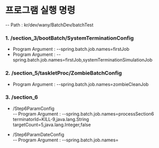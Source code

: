 # 프로그램 실행 명령  
-- Path : kr/dev/wany/BatchDev/batchTest

### 1. /section_3/bootBatch/SystemTerminationConfig  
 - Program Argument : --spring.batch.job.names=firstJob   
 - Program Argument : --spring.batch.job.names=firstJob,systemTerminationSimulationJob  

### 2. /section_5/taskletProc/ZombieBatchConfig
- Program Argument : --spring.batch.job.names=zombieCleanJob  

### 3. /section_6
- /Step6ParamConfig   
-- Program Argument : --spring.batch.job.names=processSection6 terminatorId=KILL-9,java.lang.String targetCount=5,java.lang.Integer,false
  
- /Step6ParamDateConfig  
-- Program Argument : --spring.batch.job.names=

